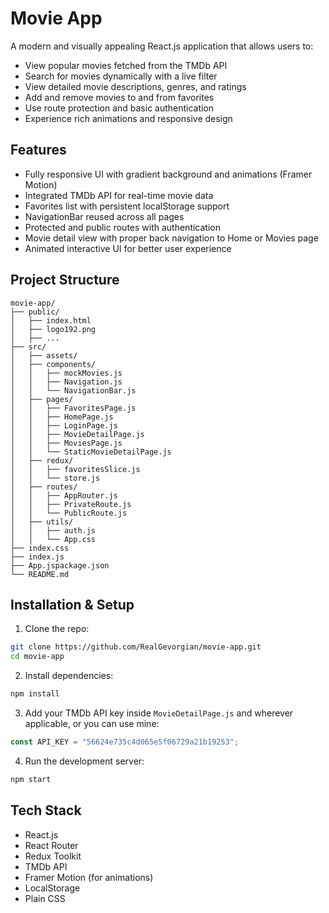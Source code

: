 # Movie App

A modern and visually appealing React.js application that allows users to:

* View popular movies fetched from the TMDb API
* Search for movies dynamically with a live filter
* View detailed movie descriptions, genres, and ratings
* Add and remove movies to and from favorites
* Use route protection and basic authentication
* Experience rich animations and responsive design

## Features

* Fully responsive UI with gradient background and animations (Framer Motion)
* Integrated TMDb API for real-time movie data
* Favorites list with persistent localStorage support
* NavigationBar reused across all pages
* Protected and public routes with authentication
* Movie detail view with proper back navigation to Home or Movies page
* Animated interactive UI for better user experience

## Project Structure

```
movie-app/
├── public/
│   ├── index.html
│   ├── logo192.png
│   ├── ...
├── src/
│   ├── assets/
│   ├── components/
│   │   ├── mockMovies.js
│   │   ├── Navigation.js
│   │   └── NavigationBar.js
│   ├── pages/
│   │   ├── FavoritesPage.js
│   │   ├── HomePage.js
│   │   ├── LoginPage.js
│   │   ├── MovieDetailPage.js
│   │   ├── MoviesPage.js
│   │   └── StaticMovieDetailPage.js
│   ├── redux/
│   │   ├── favoritesSlice.js
│   │   └── store.js
│   ├── routes/
│   │   ├── AppRouter.js
│   │   ├── PrivateRoute.js
│   │   └── PublicRoute.js
│   ├── utils/
│   │   ├── auth.js
│   │   └── App.css
├── index.css
├── index.js
├── App.jspackage.json
└── README.md
```

## Installation & Setup

1. Clone the repo:

```bash
git clone https://github.com/RealGevorgian/movie-app.git
cd movie-app
```

2. Install dependencies:

```bash
npm install
```

3. Add your TMDb API key inside `MovieDetailPage.js` and wherever applicable, or you can use mine:

```js
const API_KEY = "56624e735c4d065e5f06729a21b19253";
```

4. Run the development server:

```bash
npm start
```

## Tech Stack

* React.js
* React Router
* Redux Toolkit
* TMDb API
* Framer Motion (for animations)
* LocalStorage
* Plain CSS
